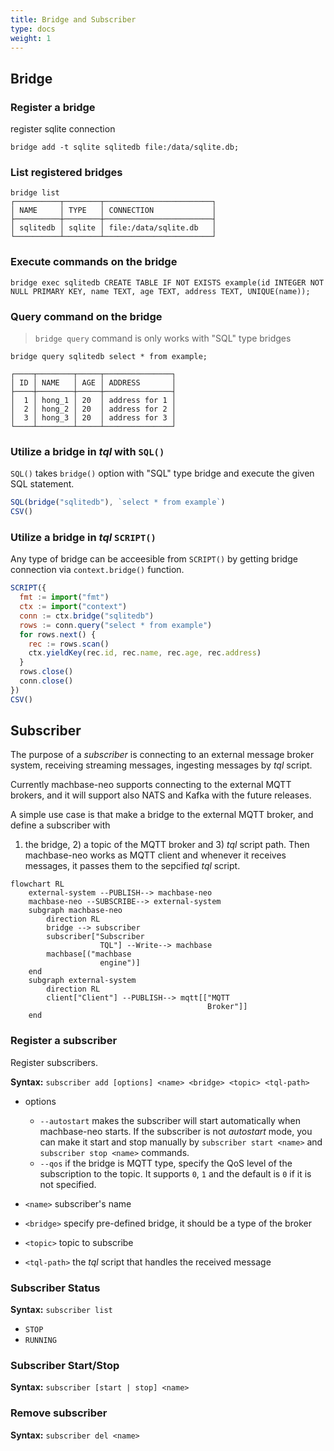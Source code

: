 ```yaml
---
title: Bridge and Subscriber
type: docs
weight: 1
---
```


## Bridge

### Register a bridge

register sqlite connection

```
bridge add -t sqlite sqlitedb file:/data/sqlite.db;
```

### List registered bridges

```
bridge list
┌──────────┬────────┬────────────────────────┐
│ NAME     │ TYPE   │ CONNECTION             │
├──────────┼────────┼────────────────────────┤
│ sqlitedb │ sqlite │ file:/data/sqlite.db   │
└──────────┴────────┴────────────────────────┘
```

### Execute commands on the bridge

```
bridge exec sqlitedb CREATE TABLE IF NOT EXISTS example(id INTEGER NOT NULL PRIMARY KEY, name TEXT, age TEXT, address TEXT, UNIQUE(name));
```


### Query command on the bridge

> `bridge query` command is only works with "SQL" type bridges

```
bridge query sqlitedb select * from example;

┌────┬────────┬─────┬───────────────┐
│ ID │ NAME   │ AGE │ ADDRESS       │
├────┼────────┼─────┼───────────────┤
│  1 │ hong_1 │ 20  │ address for 1 │
│  2 │ hong_2 │ 20  │ address for 2 │
│  3 │ hong_3 │ 20  │ address for 3 │
└────┴────────┴─────┴───────────────┘
```


### Utilize a bridge in *tql* with `SQL()`

`SQL()` takes `bridge()` option with "SQL" type bridge and execute the given SQL statement.

```js
SQL(bridge("sqlitedb"), `select * from example`)
CSV()
```

### Utilize a bridge in *tql* `SCRIPT()`

Any type of bridge can be acceesible from `SCRIPT()` by getting bridge connection via `context.bridge()` function.

```js
SCRIPT({
  fmt := import("fmt")
  ctx := import("context")
  conn := ctx.bridge("sqlitedb")
  rows := conn.query("select * from example")
  for rows.next() {
    rec := rows.scan()
    ctx.yieldKey(rec.id, rec.name, rec.age, rec.address)
  }
  rows.close()
  conn.close()
})
CSV()
```

## Subscriber

The purpose of a *subscriber* is connecting to an external message broker system, receiving streaming messages, ingesting messages by *tql* script.

Currently machbase-neo supports connecting to the external MQTT brokers, and it will support also NATS and Kafka with the future releases.

A simple use case is that make a bridge to the external MQTT broker, and define a subscriber with 
1) the bridge, 2) a topic of the MQTT broker and 3) *tql* script path. Then machbase-neo works as 
MQTT client and whenever it receives messages, it passes them to the sepcified *tql* script.


```mermaid
flowchart RL
    external-system --PUBLISH--> machbase-neo
    machbase-neo --SUBSCRIBE--> external-system
    subgraph machbase-neo
        direction RL
        bridge --> subscriber
        subscriber["Subscriber
                    TQL"] --Write--> machbase
        machbase[("machbase
                    engine")]
    end
    subgraph external-system
        direction RL
        client["Client"] --PUBLISH--> mqtt[["MQTT
                                            Broker"]]
    end
```

### Register a subscriber

Register subscribers.

**Syntax:** `subscriber add [options] <name> <bridge> <topic> <tql-path>`

- options
    - `--autostart` makes the subscriber will start automatically when machbase-neo starts.
        If the subscriber is not *autostart* mode, you can make it start and stop manually by
        `subscriber start <name>` and `subscriber stop <name>` commands.
    - `--qos` if the bridge is MQTT type, specify the QoS level of the subscription to the topic.
        It supports `0`, `1` and the default is `0` if it is not specified.

- `<name>`      subscriber's name
- `<bridge>`    specify pre-defined bridge, it should be a type of the broker
- `<topic>`     topic to subscribe
- `<tql-path>`  the *tql* script that handles the received message



### Subscriber Status

**Syntax:** `subscriber list`

- `STOP`
- `RUNNING`

### Subscriber Start/Stop

**Syntax:** `subscriber [start | stop] <name>`

### Remove subscriber

**Syntax:** `subscriber del <name>`
